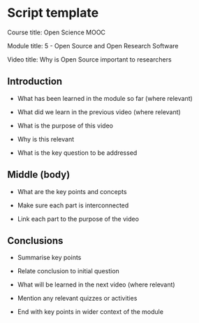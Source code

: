 Script template
===============

Course title: Open Science MOOC

Module title: 5 - Open Source and Open Research Software

Video title: Why is Open Source important to researchers

Introduction
------------

-   What has been learned in the module so far (where relevant)

-   What did we learn in the previous video (where relevant)

-   What is the purpose of this video

-   Why is this relevant

-   What is the key question to be addressed

Middle (body)
-------------

-   What are the key points and concepts

-   Make sure each part is interconnected

-   Link each part to the purpose of the video

Conclusions
-----------

-   Summarise key points

-   Relate conclusion to initial question

-   What will be learned in the next video (where relevant)

-   Mention any relevant quizzes or activities

-   End with key points in wider context of the module
